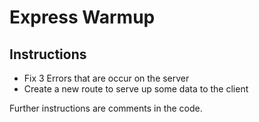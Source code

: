 # Express Warmup

## Instructions
- Fix 3 Errors that are occur on the server
- Create a new route to serve up some data to the client

Further instructions are comments in the code.
